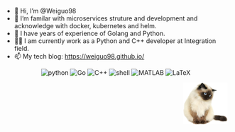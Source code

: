 - 👋 Hi, I’m @Weiguo98
- 👀 I’m familar with microservices struture and development and acknowledge with docker, kubernetes and helm.
- 🎄 I have years of experience of Golang and Python.
- 👩‍💼 I am currently work as a Python and C++ developer at Integration field.
- 📫  My tech blog: https://weiguo98.github.io/

<p align="center">
    <img alt="python" src="https://img.shields.io/badge/-python-3776AB?style=flat-square&logo=Python&logoColor=white">
    <img alt="Go" src="https://img.shields.io/badge/Golang-%2300ADD8?logo=Go&logoColor=white">
    <img alt="C++" src="https://img.shields.io/badge/-C%2B%2B-00599C?style=flat-square&logo=C%2B%2B&logoColor=white">
    <img alt="shell" src="https://img.shields.io/badge/-shell-5391FE?style=flat-square&logo=PowerShell&logoColor=white">
    <img alt="MATLAB" src="https://img.shields.io/badge/-MATLAB-0076A8?style=flat-square&logo=Mathworks&logoColor=white">
    <img alt="LaTeX" src="https://img.shields.io/badge/-LaTeX-008080?style=flat-square&logo=LaTeX&logoColor=white">
</p>

<img src='https://github.com/Weiguo98/Weiguo98/blob/main/SeekPng.com_tumblr-cat-png_3325114.png' align='right' style=' width:100px;height:100 px'/>


<!---
Weiguo98/Weiguo98 is a ✨ special ✨ repository because its `README.md` (this file) appears on your GitHub profile.
You can click the Preview link to take a look at your changes.
--->
